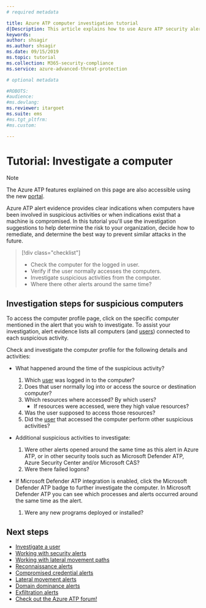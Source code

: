 ```yaml
---
# required metadata

title: Azure ATP computer investigation tutorial
d|Description: This article explains how to use Azure ATP security alerts to investigate a suspicious computer.
keywords:
author: shsagir
ms.author: shsagir
ms.date: 09/15/2019
ms.topic: tutorial
ms.collection: M365-security-compliance
ms.service: azure-advanced-threat-protection

# optional metadata

#ROBOTS:
#audience:
#ms.devlang:
ms.reviewer: itargoet
ms.suite: ems
#ms.tgt_pltfrm:
#ms.custom:

---
```



# Tutorial: Investigate a computer

> [!NOTE]
> The Azure ATP features explained on this page are also accessible using the new [portal](https://portal.cloudappsecurity.com).

Azure ATP alert evidence provides clear indications when computers have been involved in suspicious activities or when indications exist that a machine is compromised. In this tutorial you'll use the investigation suggestions to help determine the risk to your organization, decide how to remediate, and determine the best way to prevent similar attacks in the future.  

> [!div class="checklist"]
> * Check the computer for the logged in user.
> * Verify if the user normally accesses the computers.
> * Investigate suspicious activities from the computer.
> * Where there other alerts around the same time?


## Investigation steps for suspicious computers

To access the computer profile page, click on the specific computer mentioned in the alert that you wish to investigate. To assist your investigation, alert evidence lists all computers (and [users](investigate-a-user.md)) connected to each suspicious activity.

Check and investigate the computer profile for the following details and activities:

- What happened around the time of the suspicious activity?  
  1. Which [user](investigate-a-user.md) was logged in to the computer?
  2. Does that user normally log into or access the source or destination computer?
  3. Which resources where accessed? By which users?
      - If resources were accessed, were they high value resources?
  4. Was the user supposed to access those resources?
  5. Did the [user](investigate-a-user.md) that accessed the computer perform other suspicious activities?

- Additional suspicious activities to investigate:
    1. Were other alerts opened around the same time as this alert in Azure ATP, or in other security tools such as Microsoft Defender ATP, Azure Security Center and/or Microsoft CAS?
    2. Were there failed logons?


- If Microsoft Defender ATP integration is enabled, click the Microsoft Defender ATP badge to further investigate the computer. In Microsoft Defender ATP you can see which processes and alerts occurred around the same time as the alert.
    1. Were any new programs deployed or installed?

## Next steps

- [Investigate a user](investigate-a-user.md)
- [Working with security alerts](working-with-suspicious-activities.md)
- [Working with lateral movement paths](use-case-lateral-movement-path.md)
- [Reconnaissance alerts](atp-reconnaissance-alerts.md)
- [Compromised credential alerts](atp-compromised-credentials-alerts.md)
- [Lateral movement alerts](atp-lateral-movement-alerts.md)
- [Domain dominance alerts](atp-domain-dominance-alerts.md)
- [Exfiltration alerts](atp-exfiltration-alerts.md)
- [Check out the Azure ATP forum!](https://aka.ms/azureatpcommunity)
